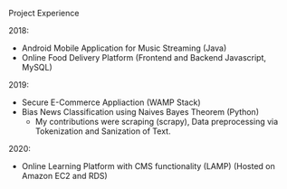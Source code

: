 Project Experience

2018: 
- Android Mobile Application for Music Streaming (Java)
- Online Food Delivery Platform (Frontend and Backend Javascript, MySQL)

2019:
- Secure E-Commerce Appliaction (WAMP Stack)
- Bias News Classification using Naives Bayes Theorem (Python)
  - My contributions were scraping (scrapy), Data preprocessing via Tokenization and Sanization of Text.

2020:
- Online Learning Platform with CMS functionality (LAMP) (Hosted on Amazon EC2 and RDS)
<!---
zhenyk451/zhenyk451 is a ✨ special ✨ repository because its `README.md` (this file) appears on your GitHub profile.
You can click the Preview link to take a look at your changes.
--->
